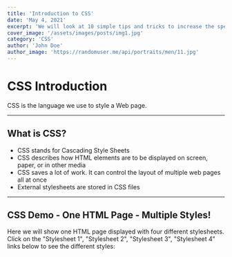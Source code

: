 ```yaml
---
title: 'Introduction to CSS'
date: 'May 4, 2021'
excerpt: 'We will look at 10 simple tips and tricks to increase the speed of your code when writing JS'
cover_image: '/assets/images/posts/img1.jpg'
category: 'CSS'
author: 'John Doe'
author_image: 'https://randomuser.me/api/portraits/men/11.jpg'
---
```


# CSS  Introduction

CSS is the language we use to style a Web page.

----------

## What is CSS?

-   CSS stands for Cascading Style Sheets
-   CSS describes how HTML elements are to be displayed on screen, paper, or in other media
-   CSS saves a lot of work. It can control the layout of multiple web pages all at once
-   External stylesheets are stored in CSS files

----------

## CSS Demo - One HTML Page - Multiple Styles!

Here we will show one HTML page displayed with four different stylesheets. Click on the "Stylesheet 1", "Stylesheet 2", "Stylesheet 3", "Stylesheet 4" links below to see the different styles: